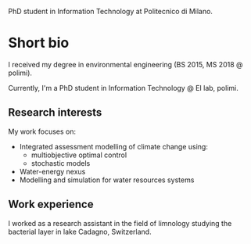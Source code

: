PhD student in Information Technology at Politecnico di Milano.

# Short bio
I received my degree in environmental engineering (BS 2015, MS 2018 @ polimi).

Currently, I'm a PhD student in Information Technology @ EI lab, polimi.

## Research interests
My work focuses on:
- Integrated assessment modelling of climate change using:
  + multiobjective optimal control
  + stochastic models
- Water-energy nexus
- Modelling and simulation for water resources systems

## Work experience
I worked as a research assistant in the field of limnology studying the bacterial layer in lake Cadagno, Switzerland.
